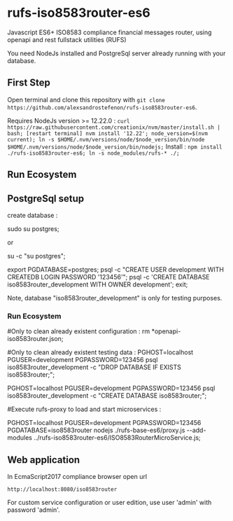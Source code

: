 # rufs-iso8583router-es6
Javascript ES6+ ISO8583 compliance financial messages router, using openapi and rest fullstack utilities (RUFS)

You need NodeJs installed and PostgreSql server already running with your database.

## First Step

Open terminal and clone this repository with `git clone https://github.com/alexsandrostefenon/rufs-iso8583router-es6`.

Requires NodeJs version >= 12.22.0 :
`
curl https://raw.githubusercontent.com/creationix/nvm/master/install.sh | bash;
[restart terminal]
nvm install '12.22';
node_version=$(nvm current);
ln -s $HOME/.nvm/versions/node/$node_version/bin/node $HOME/.nvm/versions/node/$node_version/bin/nodejs;
`
Install :
`
npm install ./rufs-iso8583router-es6;
ln -s node_modules/rufs-* ./;
`
## Run Ecosystem

## PostgreSql setup

create database :

sudo su postgres;

or

su -c "su postgres";

export PGDATABASE=postgres;
psql -c "CREATE USER development WITH CREATEDB LOGIN PASSWORD '123456'";
psql -c 'CREATE DATABASE iso8583router_development WITH OWNER development';
exit;

Note, database "iso8583router_development" is only for testing purposes.

### Run Ecosystem

#Only to clean already existent configuration :
rm *openapi-iso8583router.json;

#Only to clean already existent testing data :
PGHOST=localhost PGUSER=development PGPASSWORD=123456 psql iso8583router_development -c "DROP DATABASE IF EXISTS iso8583router;";

PGHOST=localhost PGUSER=development PGPASSWORD=123456 psql iso8583router_development -c "CREATE DATABASE iso8583router;";

#Execute rufs-proxy to load and start microservices :

PGHOST=localhost PGUSER=development PGPASSWORD=123456 PGDATABASE=iso8583router nodejs ./rufs-base-es6/proxy.js --add-modules ../rufs-iso8583router-es6/ISO8583RouterMicroService.js;

## Web application

In EcmaScript2017 compliance browser open url

`http://localhost:8080/iso8583router`

For custom service configuration or user edition, use user 'admin' with password 'admin'.
